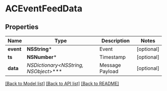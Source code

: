 # ACEventFeedData

## Properties
Name | Type | Description | Notes
------------ | ------------- | ------------- | -------------
**event** | **NSString*** | Event | [optional] 
**ts** | **NSNumber*** | Timestamp | [optional] 
**data** | **NSDictionary&lt;NSString*, NSObject*&gt;*** | Message Payload | [optional] 

[[Back to Model list]](../README.md#documentation-for-models) [[Back to API list]](../README.md#documentation-for-api-endpoints) [[Back to README]](../README.md)


